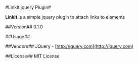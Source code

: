 #LinkIt jquery Plugin#

**LinkIt** is a simple jquery plugin to attach links to elements

##Version##
0.1.0

##Usage##


##Vendors##
JQuery - [http://jquery.com](http://jquery.com)

##License##
MIT License